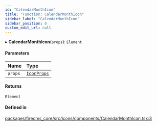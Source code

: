 ```yaml
---
id: "CalendarMonthIcon"
title: "Function: CalendarMonthIcon"
sidebar_label: "CalendarMonthIcon"
sidebar_position: 0
custom_edit_url: null
---
```


▸ **CalendarMonthIcon**(`props`): `Element`

#### Parameters

| Name | Type |
| :------ | :------ |
| `props` | [`IconProps`](../types/IconProps.md) |

#### Returns

`Element`

#### Defined in

[packages/firecms_core/src/icons/components/CalendarMonthIcon.tsx:3](https://github.com/FireCMSco/firecms/blob/d45f3739/packages/firecms_core/src/icons/components/CalendarMonthIcon.tsx#L3)
